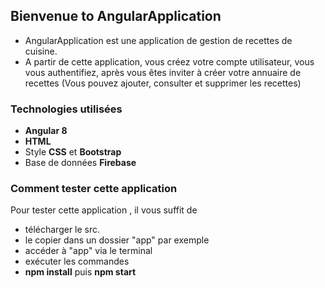 ## Bienvenue to AngularApplication ##
- AngularApplication est une application de gestion de recettes de cuisine.
- A partir de cette application, vous créez votre compte utilisateur, vous vous authentifiez, après vous êtes inviter à créer votre annuaire de recettes (Vous pouvez ajouter, consulter et supprimer les recettes)


### Technologies utilisées ###

- **Angular 8** 
- **HTML**
- Style **CSS** et **Bootstrap**
- Base de données **Firebase** 


### Comment tester cette application ###

Pour tester cette application , il vous suffit de 

-  télécharger le src.
-  le copier dans un dossier "app" par exemple
- accéder à "app" via le terminal
- exécuter les commandes
- **npm install** puis **npm start**

